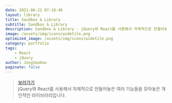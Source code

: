 ```yaml
---
date: 2021-06-21 07:18:46
layout: library
title: Sandbox & Library
subtitle: Sandbox & Library
description: Sandbox & Library - jQuery와 React를 사용해서 자체적으로 만들어놓은 여러 기능들을 모아놓은 개인적인 라이브러리입니다.
image: /assets/img/icons/widetile.png
optimized_image: /assets/img/icons/widetile.png
category: portfolio
tags:
    - React
    - jQuery
author: JongSeoKoo
paginate: false
---
```


> <a href="/react-pages/" target="_blank">보러가기</a>  
> jQuery와 React를 사용해서 자체적으로 만들어놓은 여러 기능들을 모아놓은 개인적인 라이브러리입니다.
